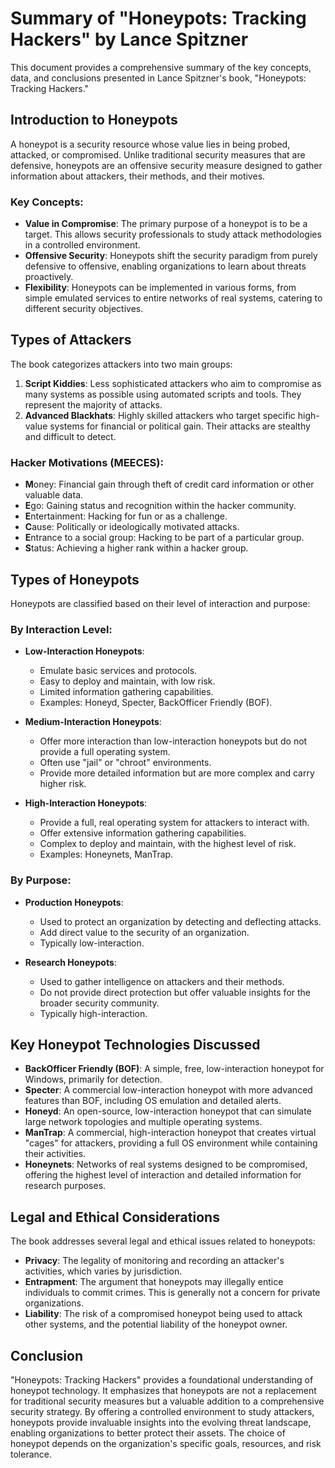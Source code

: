 # Summary of "Honeypots: Tracking Hackers" by Lance Spitzner

This document provides a comprehensive summary of the key concepts, data, and conclusions presented in Lance Spitzner's book, "Honeypots: Tracking Hackers."

## Introduction to Honeypots

A honeypot is a security resource whose value lies in being probed, attacked, or compromised. Unlike traditional security measures that are defensive, honeypots are an offensive security measure designed to gather information about attackers, their methods, and their motives.

### Key Concepts:

- **Value in Compromise**: The primary purpose of a honeypot is to be a target. This allows security professionals to study attack methodologies in a controlled environment.
- **Offensive Security**: Honeypots shift the security paradigm from purely defensive to offensive, enabling organizations to learn about threats proactively.
- **Flexibility**: Honeypots can be implemented in various forms, from simple emulated services to entire networks of real systems, catering to different security objectives.

## Types of Attackers

The book categorizes attackers into two main groups:

1.  **Script Kiddies**: Less sophisticated attackers who aim to compromise as many systems as possible using automated scripts and tools. They represent the majority of attacks.
2.  **Advanced Blackhats**: Highly skilled attackers who target specific high-value systems for financial or political gain. Their attacks are stealthy and difficult to detect.

### Hacker Motivations (MEECES):

- **M**oney: Financial gain through theft of credit card information or other valuable data.
- **E**go: Gaining status and recognition within the hacker community.
- **E**ntertainment: Hacking for fun or as a challenge.
- **C**ause: Politically or ideologically motivated attacks.
- **E**ntrance to a social group: Hacking to be part of a particular group.
- **S**tatus: Achieving a higher rank within a hacker group.

## Types of Honeypots

Honeypots are classified based on their level of interaction and purpose:

### By Interaction Level:

-   **Low-Interaction Honeypots**:
    -   Emulate basic services and protocols.
    -   Easy to deploy and maintain, with low risk.
    -   Limited information gathering capabilities.
    -   Examples: Honeyd, Specter, BackOfficer Friendly (BOF).

-   **Medium-Interaction Honeypots**:
    -   Offer more interaction than low-interaction honeypots but do not provide a full operating system.
    -   Often use "jail" or "chroot" environments.
    -   Provide more detailed information but are more complex and carry higher risk.

-   **High-Interaction Honeypots**:
    -   Provide a full, real operating system for attackers to interact with.
    -   Offer extensive information gathering capabilities.
    -   Complex to deploy and maintain, with the highest level of risk.
    -   Examples: Honeynets, ManTrap.

### By Purpose:

-   **Production Honeypots**:
    -   Used to protect an organization by detecting and deflecting attacks.
    -   Add direct value to the security of an organization.
    -   Typically low-interaction.

-   **Research Honeypots**:
    -   Used to gather intelligence on attackers and their methods.
    -   Do not provide direct protection but offer valuable insights for the broader security community.
    -   Typically high-interaction.

## Key Honeypot Technologies Discussed

-   **BackOfficer Friendly (BOF)**: A simple, free, low-interaction honeypot for Windows, primarily for detection.
-   **Specter**: A commercial low-interaction honeypot with more advanced features than BOF, including OS emulation and detailed alerts.
-   **Honeyd**: An open-source, low-interaction honeypot that can simulate large network topologies and multiple operating systems.
-   **ManTrap**: A commercial, high-interaction honeypot that creates virtual "cages" for attackers, providing a full OS environment while containing their activities.
-   **Honeynets**: Networks of real systems designed to be compromised, offering the highest level of interaction and detailed information for research purposes.

## Legal and Ethical Considerations

The book addresses several legal and ethical issues related to honeypots:

-   **Privacy**: The legality of monitoring and recording an attacker's activities, which varies by jurisdiction.
-   **Entrapment**: The argument that honeypots may illegally entice individuals to commit crimes. This is generally not a concern for private organizations.
-   **Liability**: The risk of a compromised honeypot being used to attack other systems, and the potential liability of the honeypot owner.

## Conclusion

"Honeypots: Tracking Hackers" provides a foundational understanding of honeypot technology. It emphasizes that honeypots are not a replacement for traditional security measures but a valuable addition to a comprehensive security strategy. By offering a controlled environment to study attackers, honeypots provide invaluable insights into the evolving threat landscape, enabling organizations to better protect their assets. The choice of honeypot depends on the organization's specific goals, resources, and risk tolerance.
